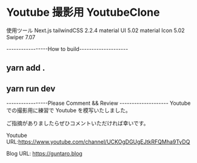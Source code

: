 # Youtube 撮影用 YoutubeClone

使用ツール
Next.js
tailwindCSS 2.2.4
material UI 5.02
material Icon 5.02
Swiper 7.07

-----------------How to build--------------------

## yarn add .

## yarn run dev

-----------------Please Comment && Review --------------------
Youtube での撮影用に練習で Youtube を模写いたしました。

ご指摘がありましたらぜひコメントいただければ幸いです。

Youtube URL:https://www.youtube.com/channel/UCKOgDGUgEJtkRFQMha9TyDQ

Blog URL: https://guntaro.blog

